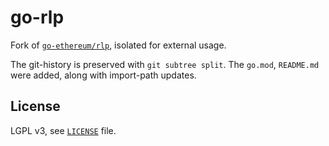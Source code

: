 # go-rlp

Fork of [`go-ethereum/rlp`](https://github.com/ethereum/go-ethereum/tree/master/rlp), isolated for external usage.

The git-history is preserved with `git subtree split`.
The `go.mod`, `README.md` were added, along with import-path updates.

## License

LGPL v3, see [`LICENSE`](./LICENSE) file.
